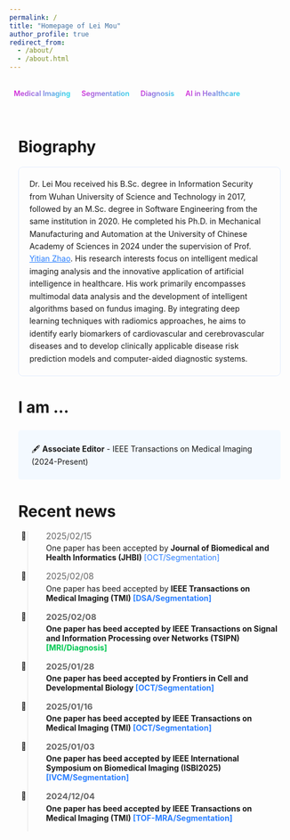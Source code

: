```yaml
---
permalink: /
title: "Homepage of Lei Mou"
author_profile: true
redirect_from: 
  - /about/
  - /about.html
---
```


<style>
:root {
    --gradient-start: #FF00D4;
    --gradient-end: #00FFEE;
    --accent-color: #2A7FFF;
}

/* 增强导航栏设计 */
.gradient-nav {
    padding: 1.0rem 0;
    position: sticky;
    top: 0;
    z-index: 50;
}

.gradient-nav a {
    font-family: 'Inter', system-ui, sans-serif;
    font-weight: 600;
    font-size: 0.8rem;
    text-decoration: none;
    background: linear-gradient(135deg, var(--gradient-start), var(--gradient-end));
    -webkit-background-clip: text;
    background-clip: text;
    color: transparent;
    padding: 0.5rem 0.5rem;
    border-radius: 5px;
    transition: all 0.3s cubic-bezier(0.4, 0, 0.2, 1);
}

.gradient-nav a:hover {
    transform: translateY(-2px);
    background: linear-gradient(135deg, var(--gradient-start), var(--gradient-end));
    color: white !important;
    box-shadow: 0 4px 12px rgba(0,103,255,0.15);
}

/* 内容容器优化 */
.container {
    max-width: 880px;
    margin: 0 auto;
    padding: 1rem 1rem;
}


/* 传记段落优化 */
.bio {
    line-height: 1.6;
    padding: 1.2rem;
    border-radius:8px;
    border: 1px solid rgba(0,103,255,0.1);
}

/* 新闻时间线设计 */
.news-item {
    position: relative;
    padding: 0 0 1.0rem 2.0rem;
    border-left: 2px solid rgba(127, 127, 127, 0.1);
    margin-left: 1.0rem;
}

.news-item::before {
    content: "📌";
    position: absolute;
    left: -0.8rem;
    padding: 0px;
}

.news-date {
    color: #666;
    font-size: 0.95rem;
    margin-bottom: 0.2rem;
}

</style>

<div class="gradient-nav" align="left">
    <a>Medical Imaging</a>
    <a>Segmentation</a>
    <a>Diagnosis</a>
    <a>AI in Healthcare</a>
</div>

<div class="container">

<h1>Biography</h1>

<p class="bio">
Dr. Lei Mou received his B.Sc. degree in Information Security from Wuhan University of Science and Technology in 2017, followed by an M.Sc. degree in Software Engineering from the same institution in 2020. He completed his Ph.D. in Mechanical Manufacturing and Automation at the University of Chinese Academy of Sciences in 2024 under the supervision of Prof. <a href="https://ytianzhao.github.io/" style="color: var(--accent-color); text-decoration: underline;">Yitian Zhao</a>. His research interests focus on intelligent medical imaging analysis and the innovative application of artificial intelligence in healthcare. His work primarily encompasses multimodal data analysis and the development of intelligent algorithms based on fundus imaging. By integrating deep learning techniques with radiomics approaches, he aims to identify early biomarkers of cardiovascular and cerebrovascular diseases and to develop clinically applicable disease risk prediction models and computer-aided diagnostic systems.
</p>

<h1>I am ...</h1>

<div style="background: #f3f9ff; padding: 1.5rem; border-radius: 5px; margin: 1.5rem 0;">
🖋️ <strong>Associate Editor</strong> - IEEE Transactions on Medical Imaging (2024-Present)
</div>

<h1>Recent news</h1>

<div class="news-item">
    <div class="news-date">2025/02/15</div>
    One paper has been accepted by <strong>Journal of Biomedical and Health Informatics (JHBI)</strong> <span style="color: #2A7FFF;">[OCT/Segmentation]</span>
</div>

<div class="news-item">
    <div class="news-date">2025/02/08</div>
    One paper has beed accepted by <strong>IEEE Transactions on Medical Imaging (TMI) <span style="color: #2A7FFF;">[DSA/Segmentation]</span>
</div>

<div class="news-item">
    <div class="news-date">2025/02/08</div>
    One paper has beed accepted by <strong>IEEE Transactions on Signal and Information Processing over Networks (TSIPN) <span style="color: #00C853;">[MRI/Diagnosis]</span>
</div>

<div class="news-item">
    <div class="news-date">2025/01/28</div>
    One paper has beed accepted by <strong>Frontiers in Cell and Developmental Biology <span style="color: #2A7FFF;">[OCT/Segmentation]</span>
</div>

<div class="news-item">
    <div class="news-date">2025/01/16</div>
    One paper has beed accepted by <strong>IEEE Transactions on Medical Imaging (TMI) <span style="color: #2A7FFF;">[OCT/Segmentation]</span>
</div>

<div class="news-item">
    <div class="news-date">2025/01/03</div>
    One paper has beed accepted by <strong>IEEE International Symposium on Biomedical Imaging (ISBI2025) <span style="color: #2A7FFF;">[IVCM/Segmentation]</span>
</div>

<div class="news-item">
    <div class="news-date">2024/12/04</div>
    One paper has beed accepted by <strong>IEEE Transactions on Medical Imaging (TMI) <span style="color: #2A7FFF;">[TOF-MRA/Segmentation]</span>
</div>

